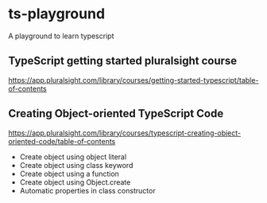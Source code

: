 # ts-playground
A playground to learn typescript

## TypeScript getting started pluralsight course
https://app.pluralsight.com/library/courses/getting-started-typescript/table-of-contents

## Creating Object-oriented TypeScript Code
https://app.pluralsight.com/library/courses/typescript-creating-object-oriented-code/table-of-contents
- Create object using object literal
- Create object using class keyword
- Create object using a function
- Create object using Object.create
- Automatic properties in class constructor
